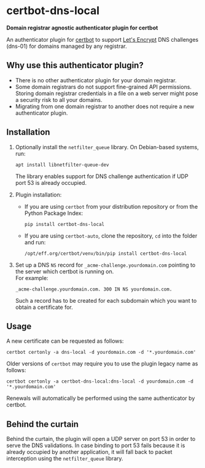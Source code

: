# certbot-dns-local
**Domain registrar agnostic authenticator plugin for certbot**

An authenticator plugin for [certbot](https://certbot.eff.org/) to support [Let's Encrypt](https://letsencrypt.org/) DNS
challenges (dns-01) for domains managed by any registrar.

## Why use this authenticator plugin?
* There is no other authenticator plugin for your domain registrar.
* Some domain registrars do not support fine-grained API permissions. Storing domain registrar credentials in a file on
  a web server might pose a security risk to all your domains.
* Migrating from one domain registrar to another does not require a new authenticator plugin.

## Installation
1. Optionally install the `netfilter_queue` library. On Debian-based systems, run:
   ```
   apt install libnetfilter-queue-dev
   ```
   The library enables support for DNS challenge authentication if UDP port 53 is already occupied.
   
2. Plugin installation:
   * If you are using `certbot` from your distribution repository or from the Python Package Index:
      ```
      pip install certbot-dns-local
      ```
   * If you are using `certbot-auto`, clone the repository, `cd` into the folder and run:
      ```
      /opt/eff.org/certbot/venv/bin/pip install certbot-dns-local
     ```

3. Set up a DNS `NS` record for `_acme-challenge.yourdomain.com` pointing to the server which certbot is running on.\
   For example:
   ```
   _acme-challenge.yourdomain.com. 300 IN NS yourdomain.com.
   ```
   Such a record has to be created for each subdomain which you want to obtain a certificate for.
## Usage
A new certificate can be requested as follows:

    certbot certonly -a dns-local -d yourdomain.com -d '*.yourdomain.com'

Older versions of `certbot` may require you to use the plugin legacy name as follows:

    certbot certonly -a certbot-dns-local:dns-local -d yourdomain.com -d '*.yourdomain.com'

Renewals will automatically be performed using the same authenticator by certbot.

## Behind the curtain
Behind the curtain, the plugin will open a UDP server on port 53 in order to serve the DNS validations. In case binding
to port 53 fails because it is already occupied by another application, it will fall back to packet interception using the
`netfilter_queue` library.
